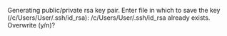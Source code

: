Generating public/private rsa key pair.
Enter file in which to save the key (/c/Users/User/.ssh/id_rsa): /c/Users/User/.ssh/id_rsa already exists.
Overwrite (y/n)? 